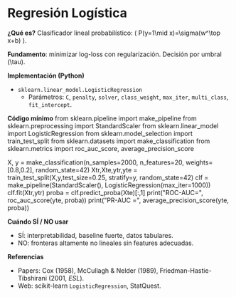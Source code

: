 # Regresión Logística

**¿Qué es?** Clasificador lineal probabilístico: \( P(y=1\mid x)=\sigma(w^\top x+b) \).

**Fundamento**: minimizar log-loss con regularización. Decisión por umbral \(\tau\).

**Implementación (Python)**
- `sklearn.linear_model.LogisticRegression`
  - Parámetros: `C`, `penalty`, `solver`, `class_weight`, `max_iter`, `multi_class`, `fit_intercept`.

**Código mínimo**
from sklearn.pipeline import make_pipeline
from sklearn.preprocessing import StandardScaler
from sklearn.linear_model import LogisticRegression
from sklearn.model_selection import train_test_split
from sklearn.datasets import make_classification
from sklearn.metrics import roc_auc_score, average_precision_score

X, y = make_classification(n_samples=2000, n_features=20, weights=[0.8,0.2], random_state=42)
Xtr,Xte,ytr,yte = train_test_split(X,y,test_size=0.25, stratify=y, random_state=42)
clf = make_pipeline(StandardScaler(), LogisticRegression(max_iter=1000))
clf.fit(Xtr,ytr)
proba = clf.predict_proba(Xte)[:,1]
print("ROC-AUC=", roc_auc_score(yte, proba))
print("PR-AUC =", average_precision_score(yte, proba))

**Cuándo SÍ / NO usar**  
- SÍ: interpretabilidad, baseline fuerte, datos tabulares.  
- NO: fronteras altamente no lineales sin features adecuadas.

**Referencias**  
- Papers: Cox (1958), McCullagh & Nelder (1989), Friedman-Hastie-Tibshirani (2001, *ESL*).  
- Web: scikit-learn `LogisticRegression`, StatQuest.
